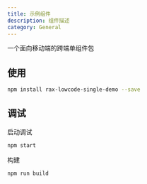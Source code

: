 ```yaml
---
title: 示例组件
description: 组件描述
category: General
---
```


一个面向移动端的跨端单组件包

## 使用

```bash
npm install rax-lowcode-single-demo --save
```


## 调试
启动调试

```bash
npm start
```

构建

```bash
npm run build
```

